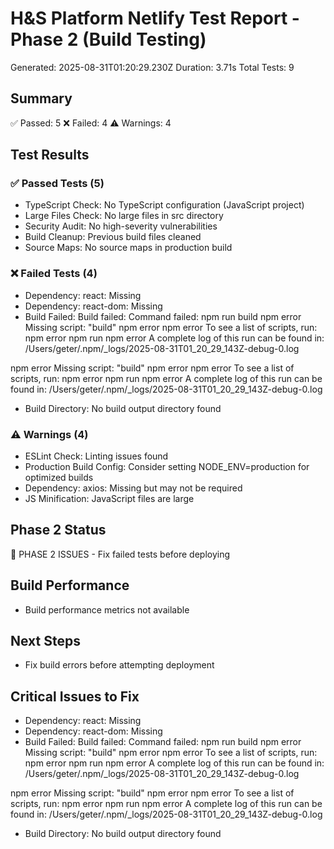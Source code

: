# H&S Platform Netlify Test Report - Phase 2 (Build Testing)
Generated: 2025-08-31T01:20:29.230Z
Duration: 3.71s
Total Tests: 9

## Summary
✅ Passed: 5
❌ Failed: 4
⚠️ Warnings: 4

## Test Results

### ✅ Passed Tests (5)
- TypeScript Check: No TypeScript configuration (JavaScript project)
- Large Files Check: No large files in src directory
- Security Audit: No high-severity vulnerabilities
- Build Cleanup: Previous build files cleaned
- Source Maps: No source maps in production build

### ❌ Failed Tests (4)
- Dependency: react: Missing
- Dependency: react-dom: Missing
- Build Failed: Build failed: Command failed: npm run build
npm error Missing script: "build"
npm error
npm error To see a list of scripts, run:
npm error   npm run
npm error A complete log of this run can be found in: /Users/geter/.npm/_logs/2025-08-31T01_20_29_143Z-debug-0.log

npm error Missing script: "build"
npm error
npm error To see a list of scripts, run:
npm error   npm run
npm error A complete log of this run can be found in: /Users/geter/.npm/_logs/2025-08-31T01_20_29_143Z-debug-0.log

- Build Directory: No build output directory found

### ⚠️ Warnings (4)
- ESLint Check: Linting issues found
- Production Build Config: Consider setting NODE_ENV=production for optimized builds
- Dependency: axios: Missing but may not be required
- JS Minification: JavaScript files are large

## Phase 2 Status
🛑 PHASE 2 ISSUES - Fix failed tests before deploying

## Build Performance
- Build performance metrics not available

## Next Steps
- Fix build errors before attempting deployment

## Critical Issues to Fix
- Dependency: react: Missing
- Dependency: react-dom: Missing
- Build Failed: Build failed: Command failed: npm run build
npm error Missing script: "build"
npm error
npm error To see a list of scripts, run:
npm error   npm run
npm error A complete log of this run can be found in: /Users/geter/.npm/_logs/2025-08-31T01_20_29_143Z-debug-0.log

npm error Missing script: "build"
npm error
npm error To see a list of scripts, run:
npm error   npm run
npm error A complete log of this run can be found in: /Users/geter/.npm/_logs/2025-08-31T01_20_29_143Z-debug-0.log

- Build Directory: No build output directory found
